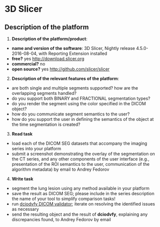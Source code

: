 # 3D Slicer

## Description of the platform

1. **Description of the platform/product**:
 * **name and version of the software**: 3D Slicer, Nightly release 4.5.0-2016-08-04, with Reporting Extension installed
 * **free?** yes http://download.slicer.org
 * **commercial?** no
 * **open source?** yes http://github.com/slicer/slicer

2. **Description of the relevant features of the platform**: 
 * are both single and multiple segments supported? how are the overlapping segments handled? 
 * do you support both BINARY and FRACTIONAL segmentation types? 
 * do you render the segment using the color specified in the DICOM object? 
 * how do you communicate segment semantics to the user? 
 * how do you support the user in defining the semantics of the object at the time segmentation is created?

3. **Read task** 
 * load each of the DICOM SEG datasets that accompany the imaging series into your platform
 * submit a screenshot demonstrating the overlay of the segmentation on the CT series, and any other components of the user interface (e.g., presentation of the ROI semantics to the user, communication of the algorithm metadata) by email to Andrey Fedorov

4. **Write task**
 * segment the lung lesion using any method available in your platform
 * save the result as DICOM SEG; please include in the series description the name of your tool to simplify comparison tasks!
 * run [dciodvfy DICOM validator](http://www.dclunie.com/dicom3tools/dciodvfy.html); iterate on resolving the identified issues as necessary
 * send the resulting object and the result of **dciodvfy**, explaining any discrepancies found, to Andrey Fedorov by email


